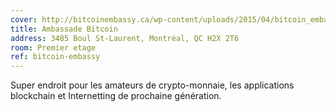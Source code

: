 ```yaml
---
cover: http://bitcoinembassy.ca/wp-content/uploads/2015/04/bitcoin_embassy.jpg
title: Ambassade Bitcoin
address: 3485 Boul St-Laurent, Montréal, QC H2X 2T6
room: Premier etage
ref: bitcoin-embassy
---
```

Super endroit pour les amateurs de crypto-monnaie, les applications blockchain et Internetting de prochaine génération.
